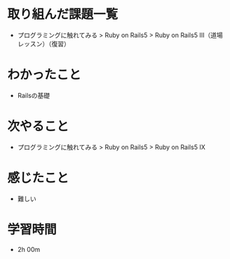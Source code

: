 # 取り組んだ課題一覧
* プログラミングに触れてみる > Ruby on Rails5 > Ruby on Rails5 III（道場レッスン）（復習）

# わかったこと
* Railsの基礎


# 次やること
* プログラミングに触れてみる > Ruby on Rails5 > Ruby on Rails5 IX

# 感じたこと
* 難しい

# 学習時間
* 2h 00m
